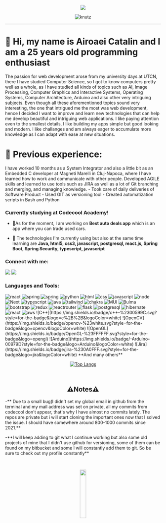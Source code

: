 <p align='center'>
    <img src="https://gidigi.com/cdn/love.gif">
</p>
<p align="center"> 
  <img src="https://komarev.com/ghpvc/?username=AiroaeiCatalin&label=Profile%20views&color=0e75b6&style=flat" alt="knutz" /> 
</p>
</p>
<hr>

<h1>👋 Hi, my name is Airoaei Catalin and I am a 25 years old programming enthusiast</h1>
<p>
The passion for web development arose from my university days at UTCN, there I have studied Computer Science, so I got to know computers pretty well as a whole, as I have studied all kinds of topics such as AI, Image Processing, Computer Graphics and Interactive Systems, Operating Systems, Computer Architecture, Arduino and also other very intriguing subjects. Even though all these aforementioned topics sound very interesting, the one that intrigued me the most was web development, hence I decided I want to improve and learn new technologies that can help me develop beautiful and intriguing web applications. I like paying attention even to the smallest details, I like building my apps simple but good looking and modern. I like challanges and am always eager to accumulate more knowledge as I can adapt with ease at new situations.

<h1> 💼  Previous experience: </h1>
I have worked 10 months as a System Integrator and also a little bit as an Embedded C developer at Magneti Marelli in Cluj-Napoca, where I have learned how to work and communicate with other people.
Developed AGILE skills and learned to use tools such as JIRA as well as a lot of Git branching and merging, and managing knowledge.
- Took care of daily deliveries of Software Product
- Used GIT as versioning tool
- Created automatization scripts in Bash and Python

<h3>Currently studying at Codecool Academy!</h3>


- 🔭As for the moment, I am working on **Best auto deals app** which is an app where you can trade used cars.

- 🌱 The technologies I'm currently using but also at the same time learning are **Java, html5, css3, javascript, postgresql, react.js, Spring Boot, Spring Security, typescript, javascript**


<h3 align="left">Connect with me:</h3>
<p align="left">
<a href="https://www.linkedin.com/in/airoaei-catalin/" rel="nofollow"><img src="https://img.shields.io/badge/LinkedIn-0077B5?style=for-the-badge&logo=linkedin&logoColor=white" data-canonical-src="https://img.shields.io/badge/-LinkedIn-blue?style=flat&amp;logo=Linkedin&amp;logoColor=white&amp;link=https://www.linkedin.com/in/silviu-bocsa/" style="max-width: 100%;"></a>
<a href="mailto:airoaei.catalin@gmail.com"><img src="https://img.shields.io/badge/Gmail-D14836?style=for-the-badge&logo=gmail&logoColor=white" data-canonical-src="https://img.shields.io/badge/Gmail-red?style=flat&amp;logo=Gmail&amp;logoColor=white&amp;link=mailto:silviubocsa@gmail.com" style="max-width: 100%;"></a>
</p>

<h3 align="left">Languages and Tools:</h3>
<p align="left"> 
<img src="https://img.shields.io/badge/React-20232A?style=for-the-badge&logo=react&logoColor=61DAFB" alt="react"/>
 <img src="https://img.shields.io/badge/Spring-6DB33F?style=for-the-badge&logo=spring&logoColor=white" alt="spring"/>
 <img src="https://img.shields.io/badge/Spring Security-6DB33F?style=for-the-badge&logo=spring&logoColor=white" alt="spring"/>
 <img src="https://img.shields.io/badge/Python-3776AB?style=for-the-badge&logo=python&logoColor=white" alt="python"/>
 <img src="https://img.shields.io/badge/HTML-239120?style=for-the-badge&logo=html5&logoColor=white" alt="html"/>
 <img src="https://img.shields.io/badge/CSS-239120?&style=for-the-badge&logo=css3&logoColor=white" alt="css"/>
 <img src="https://img.shields.io/badge/JavaScript-F7DF1E?style=for-the-badge&logo=javascript&logoColor=black" alt="javascript"/>
 <img src="https://img.shields.io/badge/Node.js-43853D?style=for-the-badge&logo=node.js&logoColor=white" alt="node"/>
 <img src="https://img.shields.io/badge/Next-black?style=for-the-badge&logo=next.js&logoColor=white" alt="Next" />
 <img src="https://img.shields.io/badge/TypeScript-007ACC?style=for-the-badge&logo=typescript&logoColor=white" alt="typescript"/> 
 <img src="https://img.shields.io/badge/Java-ED8B00?style=for-the-badge&logo=java&logoColor=white" alt="java"/>
 <img src="https://img.shields.io/badge/Tailwind_CSS-38B2AC?style=for-the-badge&logo=tailwind-css&logoColor=white" alt="tailwind"/>
 <img src="https://img.shields.io/badge/chakra-%234ED1C5.svg?style=for-the-badge&logo=chakraui&logoColor=white" alt="chakra"/>
 <img src="https://img.shields.io/badge/MUI-%230081CB.svg?style=for-the-badge&logo=mui&logoColor=white" alt="MUI"/>
 <img src="https://img.shields.io/badge/Bulma-%234ED1C5.svg?style=for-the-badge&logo=bulma&logoColor=white" alt="Bulma"/>
 <img src="https://img.shields.io/badge/Bootstrap-563D7C?style=for-the-badge&logo=bootstrap&logoColor=white" alt="bootstrap"/>
 <img src="https://img.shields.io/badge/Redux-593D88?style=for-the-badge&logo=redux&logoColor=white" alt="redux"/>
 <img src="https://img.shields.io/badge/React_Router-CA4245?style=for-the-badge&logo=react-router&logoColor=white" alt="reactrouter"/>
 <img src="https://img.shields.io/badge/Flask-000000?style=for-the-badge&logo=flask&logoColor=white" alt="flask"/>
 <img src="https://img.shields.io/badge/PostgreSQL-316192?style=for-the-badge&logo=postgresql&logoColor=white" alt="postgresql"/>
 <img src="https://img.shields.io/badge/Hibernate-232F3E?style=for-the-badge&logo=hibernate&logoColor=white" alt="hibernate"/>
  <img src="https://img.shields.io/badge/MySQL-00000F?style=for-the-badge&logo=mysql&logoColor=white" alt="react"/>
<img src="https://img.shields.io/badge/Amazon_AWS-232F3E?style=for-the-badge&logo=amazon-aws&logoColor=white" alt="aws"/>
![C++](https://img.shields.io/badge/c++-%2300599C.svg?style=for-the-badge&logo=c%2B%2B&logoColor=white) 
![OpenCV](https://img.shields.io/badge/opencv-%23white.svg?style=for-the-badge&logo=opencv&logoColor=white)
![OpenGL](https://img.shields.io/badge/OpenGL-%23FFFFFF.svg?style=for-the-badge&logo=opengl)
![Arduino](https://img.shields.io/badge/-Arduino-00979D?style=for-the-badge&logo=Arduino&logoColor=white)
![Jira](https://img.shields.io/badge/jira-%230A0FFF.svg?style=for-the-badge&logo=jira&logoColor=white)
**And many others**
</p>

<p align="center">  <a href="https://github.com/AiroaeiCatalin/github-readme-stats"><img src="https://github-readme-stats.vercel.app/api/top-langs/?username=AiroaeiCatalin&amp;show_icons=true&amp;theme=dark" alt="Top Langs"  style="max-width: 100%;"></a>
</p>
<p>
  
  <br />
  <h2 align="center"> 
		⚠️Notes⚠️
  </h2>
  <p> -** Due to a small bug(I didn't set my global email in github from the terminal and my mail address was set on private, all my commits from codecool don't appear, that's why I have almost no commits lately. The repos are private but i will start cloning the important ones now that I solved the issue. I should have somewhere around 800-1000 commits since 2021.** </p>
  <p>-**I will keep adding to git what I continue working but also some old projects of mine that I didn't use github for versioning, some of them can be found on my bitbucket and some I will constantly add them to git. So be sure to check out my profile constantly**</p>
  <br />
  <p align="center">
  <img align="center" src="https://media.giphy.com/media/jpVnC65DmYeyRL4LHS/giphy.gif" width="20%">
  </p>
</p>

<!---
AiroaeiCatalin/AiroaeiCatalin is a ✨ special ✨ repository because its `README.md` (this file) appears on your GitHub profile.
You can click the Preview link to take a look at your changes.
--->
